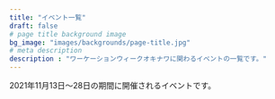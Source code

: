 ```yaml
---
title: "イベント一覧"
draft: false
# page title background image
bg_image: "images/backgrounds/page-title.jpg"
# meta description
description : "ワーケーションウィークオキナワに関わるイベントの一覧です。"
---
```


2021年11月13日～28日の期間に開催されるイベントです。
